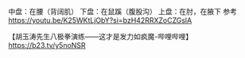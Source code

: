 中盘：在腰（背阔肌）
下盘：在鼠蹊（腹股沟）
上盘：在肘，在腋下
参考
https://youtu.be/K25WKtLjObY?si=bzH42RRXZoCZGslA

【胡玉涛先生八极拳演练——这才是发力如疯魔-哔哩哔哩】 https://b23.tv/y5noNSR